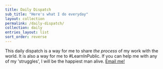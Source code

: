 ```yaml
---
title: Daily Dispatch
sub_title: "Here's what I do everyday"
layout: collection
permalink: /daily-dispatch/
collection: daily
entries_layout: list
sort_order: reverse
---
```

This daily dispatch is a way for me to share _the process_ of my work with the world. It is also a way for me to #LearnInPublic. If you can help me with any of my 'struggles', I will be the happiest man alive. [Email me!](mailto:parthswat@gmail.com)
